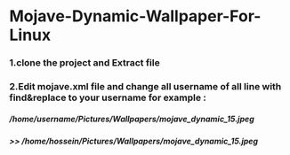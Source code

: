 # Mojave-Dynamic-Wallpaper-For-Linux
### 1.clone the project and Extract file 
### 2.Edit mojave.xml file and change all username of all line with find&replace to your username for example :
#####  /home/username/Pictures/Wallpapers/mojave_dynamic_15.jpeg 
##### >> /home/hossein/Pictures/Wallpapers/mojave_dynamic_15.jpeg

